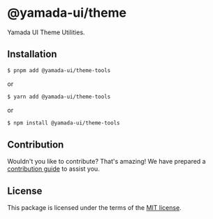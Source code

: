 # @yamada-ui/theme

Yamada UI Theme Utilities.

## Installation

```sh
$ pnpm add @yamada-ui/theme-tools
```

or

```sh
$ yarn add @yamada-ui/theme-tools
```

or

```sh
$ npm install @yamada-ui/theme-tools
```

## Contribution

Wouldn't you like to contribute? That's amazing! We have prepared a [contribution guide](https://github.com/yamada-ui/yamada-ui/blob/main/CONTRIBUTING.md) to assist you.

## License

This package is licensed under the terms of the
[MIT license](https://github.com/yamada-ui/yamada-ui/blob/main/LICENSE).
